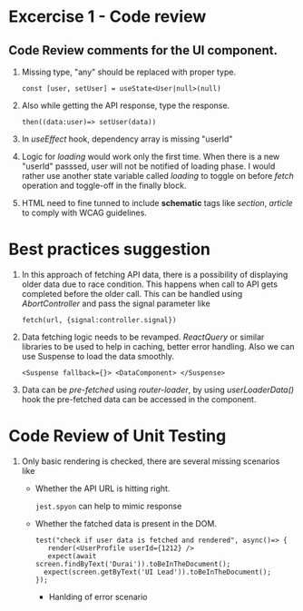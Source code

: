 # Excercise 1 - Code review

## Code Review comments for the UI component.

1. Missing type, "any" should be replaced with proper type. 

   `const [user, setUser] = useState<User|null>(null)`

2. Also while getting the API response, type the response.
   
   `then((data:user)=> setUser(data))`

3. In *useEffect* hook, dependency array is missing "userId"
4. Logic for *loading* would work only the first time. When there is a new "userId" passsed, user will not be notified of loading phase. I would rather use another state variable called *loading* to toggle on before *fetch* operation and toggle-off in the finally block.
5. HTML need to fine tunned to include **schematic** tags like *section*, *article* to comply with WCAG guidelines.

# Best practices suggestion

1. In this approach of fetching API data, there is a possibility of displaying older data due to race condition. This happens when call to API gets completed before the older call.  This can be handled using *AbortController* and pass the signal parameter like
   
   `fetch(url, {signal:controller.signal})`

2. Data fetching logic needs to be revamped. *ReactQuery* or similar libraries to be used to help in caching, better error handling. Also we can use Suspense to load the data smoothly.
   
   `<Suspense fallback={}> <DataComponent> </Suspense>`
   
3. Data can be *pre-fetched* using *router-loader*, by using *userLoaderData()* hook the pre-fetched data can be accessed in the component.


# Code Review of Unit Testing

1. Only basic rendering is checked, there are several missing scenarios like
    + Whether the API URL is hitting right.
      
      `jest.spyon` can help to mimic response
    + Whether the fatched data is present in the DOM.
      
      ```
      test("check if user data is fetched and rendered", async()=> {
         render(<UserProfile userId={1212} />
         expect(await screen.findByText('Durai')).toBeInTheDocument();
        expect(screen.getByText('UI Lead')).toBeInTheDocument();
      });
       ```
      + Hanlding of error scenario
      


